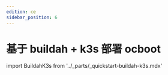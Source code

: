 ```yaml
---
edition: ce
sidebar_position: 6
---
```

# 基于 buildah + k3s 部署 ocboot

import BuildahK3s from '../_parts/_quickstart-buildah-k3s.mdx'

<BuildahK3s productVersion='cmp' />